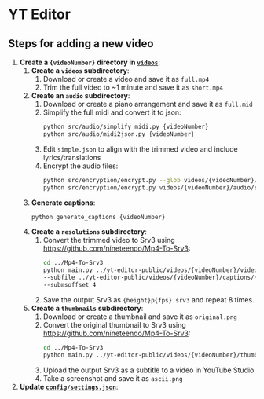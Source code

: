 # YT Editor

## Steps for adding a new video

1. **Create a `{videoNumber}` directory in [`videos`](videos)**:
    1. **Create a `videos` subdirectory**:
        1. Download or create a video and save it as `full.mp4`
        2. Trim the full video to ~1 minute and save it as `short.mp4`
    2. **Create an `audio` subdirectory**:
        1. Download or create a piano arrangement and save it as `full.mid`
        2. Simplify the full midi and convert it to json:
            ```bash
            python src/audio/simplify_midi.py {videoNumber}
            python src/audio/midi2json.py {videoNumber}
            ```
        3. Edit `simple.json` to align with the trimmed video and include lyrics/translations
        4. Encrypt the audio files:
            ```bash
            python src/encryption/encrypt.py --glob videos/{videoNumber}/audio/*.mid
            python src/encryption/encrypt.py videos/{videoNumber}/audio/simple.json
            ```
    3. **Generate captions**:
        <!--TODO: Create a `captions` subdirectory-->
        ```bash
        python generate_captions {videoNumber}
        ```
    4. **Create a `resolutions` subdirectory**:
        1. Convert the trimmed video to Srv3 using https://github.com/nineteendo/Mp4-To-Srv3:
            ```bash
            cd ../Mp4-To-Srv3
            python main.py ../yt-editor-public/videos/{videoNumber}/videos/short.mp4 {rows} \
            --subfile ../yt-editor-public/videos/{videoNumber}/captions/{languages}.srt \
            --submsoffset 4
            ```
        2. Save the output Srv3 as `{height}p{fps}.srv3` and repeat 8 times.
    5. **Create a `thumbnails` subdirectory**:
        1. Download or create a thumbnail and save it as `original.png`
        2. Convert the original thumbnail to Srv3 using https://github.com/nineteendo/Mp4-To-Srv3:
            ```bash
            cd ../Mp4-To-Srv3
            python main.py ../yt-editor-public/videos/{videoNumber}/thumbnails/original.png {rows}
            ```
        3. Upload the output Srv3 as a subtitle to a video in YouTube Studio
        4. Take a screenshot and save it as `ascii.png`
2. **Update [`config/settings.json`](config/settings.json)**:
    <!--TODO: Add instructions-->
